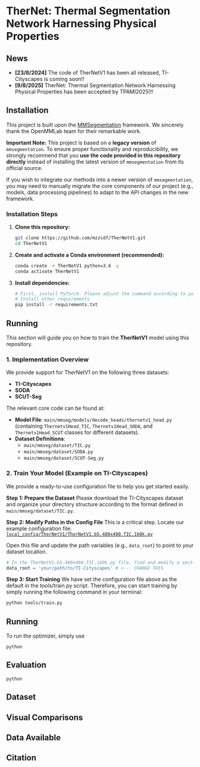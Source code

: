 
# TherNet: Thermal Segmentation Network Harnessing Physical Properties

## News
- **[23/8/2024]** The code of TherNetV1 has been all released, TI-Cityscapes is coming soon!!
- **[9/8/2025]** TherNet: Thermal Segmentation Network Harnessing Physical Properties has been accepted by TPAMI2025!!!


## Installation

This project is built upon the [MMSegmentation](https://github.com/open-mmlab/mmsegmentation) framework. We sincerely thank the OpenMMLab team for their remarkable work.

**Important Note:**
This project is based on a **legacy version** of `mmsegmentation`. To ensure proper functionality and reproducibility, we strongly recommend that you **use the code provided in this repository directly** instead of installing the latest version of `mmsegmentation` from its official source.

If you wish to integrate our methods into a newer version of `mmsegmentation`, you may need to manually migrate the core components of our project (e.g., models, data processing pipelines) to adapt to the API changes in the new framework.

### Installation Steps

1.  **Clone this repository:**
    ```bash
    git clone https://github.com/mzzcdf/TherNetV1.git
    cd TherNetV1
    ```

2.  **Create and activate a Conda environment (recommended):**
    ```bash
    conda create -n TherNetV1 python=3.6 -y
    conda activate TherNetV1
    ```

3.  **Install dependencies:**
    ```bash
    # First, install PyTorch. Please adjust the command according to your CUDA version.
    # Install other requirements
    pip install -r requirements.txt
    ```

## Running

This section will guide you on how to train the **TherNetV1** model using this repository.

### 1. Implementation Overview

We provide support for TherNetV1 on the following three datasets:
- **TI-Cityscapes**
- **SODA**
- **SCUT-Seg**

The relevant core code can be found at:
- **Model File**: `main/mmseg/models/decode_heads/thernetv1_head.py` (containing `Thernetv1Head_TIC`, `Thernetv1Head_SODA`, and `Thernetv1Head_SCUT` classes for different datasets).
- **Dataset Definitions**:
  - `main/mmseg/dataset/TIC.py`
  - `main/mmseg/dataset/SODA.py`
  - `main/mmseg/dataset/SCUT-Seg.py`

### 2. Train Your Model (Example on TI-Cityscapes)

We provide a ready-to-use configuration file to help you get started easily.

**Step 1: Prepare the Dataset**
Please download the TI-Cityscapes dataset and organize your directory structure according to the format defined in `main/mmseg/dataset/TIC.py`.

**Step 2: Modify Paths in the Config File**
This is a critical step. Locate our example configuration file:
[`local_config/TherNetV1/TherNetV1.b5.480x480.TIC.160k.py`](https://github.com/mzzcdf/TherNetV1/blob/main/local_config/TherNetV1/TherNetV1.b5.480x480.TIC.160k.py)

Open this file and update the path variables (e.g., `data_root`) to point to your dataset location.

```python
# In the TherNetV1.b5.480x480.TIC.160k.py file, find and modify a section similar to this:
data_root = 'your/path/to/TI-Cityscapes' # <--- CHANGE THIS
```

**Step 3: Start Training**
We have set the configuration file above as the default in the tools/train.py script. Therefore, you can start training by simply running the following command in your terminal:

```bash
python tools/train.py
```

## Running

To run the optimizer, simply use

```shell
python 
```


## Evaluation
```shell
python 
```

## Dataset


## Visual Comparisons




## Data Available
#### 
#### 

## Citation
```

```

